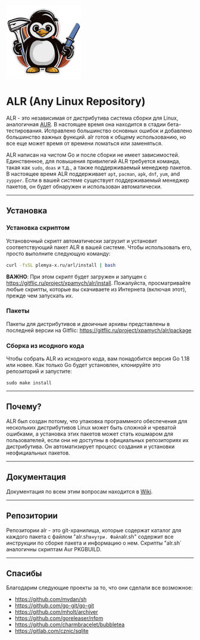 <img src="assets/logo.png" alt="ALR Logo" width="200">

# ALR (Any Linux Repository)

ALR - это независимая от дистрибутива система сборки для Linux, аналогичная [AUR](https://wiki.archlinux.org/title/Arch_User_Repository). В настоящее время она находится в стадии бета-тестирования. Исправлено большинство основных ошибок и добавлено большинство важных функций. alr готов к общему использованию, но все еще может время от времени ломаться или заменяться.

ALR написан на чистом Go и после сборки не имеет зависимостей. Единственное, для повышения привилегий ALR требуется команда, такая как `sudo`, `doas` и т.д., а также поддерживаемый менеджер пакетов. В настоящее время ALR поддерживает `apt`, `pacman`, `apk`, `dnf`, `yum`, and `zypper`. Если в вашей системе существует поддерживаемый менеджер пакетов, он будет обнаружен и использован автоматически.

---

## Установка

### Установка скриптом

Установочный скрипт автоматически загрузит и установит соответствующий пакет ALR в вашей системе. Чтобы использовать его, просто выполните следующую команду:

```bash
curl -fsSL plemya-x.ru/arl/install | bash
```

**ВАЖНО**: При этом скрипт будет загружен и запущен с https://gitflic.ru/project/xpamych/alr/install. Пожалуйста, просматривайте любые скрипты, которые вы скачиваете из Интернета (включая этот), прежде чем запускать их.

### Пакеты

Пакеты для дистрибутивов и двоичные архивы представлены в последней версии на Gitflic: https://gitflic.ru/project/xpamych/alr/package

### Сборка из исодного кода

Чтобы собрать ALR из исходного кода, вам понадобится версия Go 1.18 или новее. Как только Go будет установлен, клонируйте это репозиторий и запустите:

```shell
sudo make install
```

---

## Почему?

ALR был создан потому, что упаковка программного обеспечения для нескольких дистрибутивов Linux может быть сложной и чреватой ошибками, а установка этих пакетов может стать кошмаром для пользователей, если они не доступны в официальных репозиториях их дистрибутива. Он автоматизирует процесс создания и установки неофициальных пакетов.

---

## Документация

Документация по всем этим вопросам находится в [Wiki](https://gitflic.ru/project/xpamych/alr/wiki).

---

## Репозитории

Репозитории alr - это git-хранилища, которые содержат каталог для каждого пакета с файлом "alr.sh` внутри. Файл `alr.sh" содержит все инструкции по сборке пакета и информацию о нем. Скрипты "alr.sh` аналогичны скриптам Aur PKGBUILD.

---

## Спасибы

Благодарим следующие проекты за то, что они сделали все возможное:

- https://github.com/mvdan/sh
- https://github.com/go-git/go-git
- https://github.com/mholt/archiver
- https://github.com/goreleaser/nfpm
- https://github.com/charmbracelet/bubbletea
- https://gitlab.com/cznic/sqlite